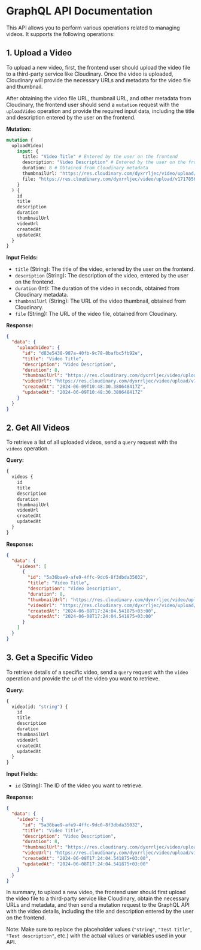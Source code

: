 # GraphQL API Documentation

This API allows you to perform various operations related to managing videos. It supports the following operations:

## 1. Upload a Video

To upload a new video, first, the frontend user should upload the video file to a third-party service like Cloudinary. Once the video is uploaded, Cloudinary will provide the necessary URLs and metadata for the video file and thumbnail.

After obtaining the video file URL, thumbnail URL, and other metadata from Cloudinary, the frontend user should send a `mutation` request with the `uploadVideo` operation and provide the required input data, including the title and description entered by the user on the frontend.

**Mutation:**

```graphql
mutation {
  uploadVideo(
    input: {
      title: "Video Title" # Entered by the user on the frontend
      description: "Video Description" # Entered by the user on the frontend
      duration: 8 # Obtained from Cloudinary metadata
      thumbnailUrl: "https://res.cloudinary.com/dyxrrljec/video/upload/v1717856605/ynvzpktnc2q8icemdlki.mp4" # Obtained from Cloudinary
      file: "https://res.cloudinary.com/dyxrrljec/video/upload/v1717856605/ynvzpktnc2q8icemdlki.mp4" # Obtained from Cloudinary
    }
  ) {
    id
    title
    description
    duration
    thumbnailUrl
    videoUrl
    createdAt
    updatedAt
  }
}
```

**Input Fields:**

- `title` (String): The title of the video, entered by the user on the frontend.
- `description` (String): The description of the video, entered by the user on the frontend.
- `duration` (Int): The duration of the video in seconds, obtained from Cloudinary metadata.
- `thumbnailUrl` (String): The URL of the video thumbnail, obtained from Cloudinary.
- `file` (String): The URL of the video file, obtained from Cloudinary.

**Response:**

```json
{
  "data": {
    "uploadVideo": {
      "id": "d83e5438-987a-40fb-9c78-8bafbc5fb92e",
      "title": "Video Title",
      "description": "Video Description",
      "duration": 8,
      "thumbnailUrl": "https://res.cloudinary.com/dyxrrljec/video/upload/v1717856605/ynvzpktnc2q8icemdlki.mp4",
      "videoUrl": "https://res.cloudinary.com/dyxrrljec/video/upload/v1717856605/ynvzpktnc2q8icemdlki.mp4",
      "createdAt": "2024-06-09T10:48:30.380648417Z",
      "updatedAt": "2024-06-09T10:48:30.380648417Z"
    }
  }
}
```

## 2. Get All Videos

To retrieve a list of all uploaded videos, send a `query` request with the `videos` operation.

**Query:**

```graphql
{
  videos {
    id
    title
    description
    duration
    thumbnailUrl
    videoUrl
    createdAt
    updatedAt
  }
}
```

**Response:**

```json
{
  "data": {
    "videos": [
      {
        "id": "5a36bae9-afe9-4ffc-9dc6-8f3dbda35032",
        "title": "Video Title",
        "description": "Video Description",
        "duration": 8,
        "thumbnailUrl": "https://res.cloudinary.com/dyxrrljec/video/upload/v1717856605/ynvzpktnc2q8icemdlki.mp4",
        "videoUrl": "https://res.cloudinary.com/dyxrrljec/video/upload/v1717856605/ynvzpktnc2q8icemdlki.mp4",
        "createdAt": "2024-06-08T17:24:04.541875+03:00",
        "updatedAt": "2024-06-08T17:24:04.541875+03:00"
      }
    ]
  }
}
```

## 3. Get a Specific Video

To retrieve details of a specific video, send a `query` request with the `video` operation and provide the `id` of the video you want to retrieve.

**Query:**

```graphql
{
  video(id: "string") {
    id
    title
    description
    duration
    thumbnailUrl
    videoUrl
    createdAt
    updatedAt
  }
}
```

**Input Fields:**

- `id` (String): The ID of the video you want to retrieve.

**Response:**

```json
{
  "data": {
    "video": {
      "id": "5a36bae9-afe9-4ffc-9dc6-8f3dbda35032",
      "title": "Video Title",
      "description": "Video Description",
      "duration": 8,
      "thumbnailUrl": "https://res.cloudinary.com/dyxrrljec/video/upload/v1717856605/ynvzpktnc2q8icemdlki.mp4",
      "videoUrl": "https://res.cloudinary.com/dyxrrljec/video/upload/v1717856605/ynvzpktnc2q8icemdlki.mp4",
      "createdAt": "2024-06-08T17:24:04.541875+03:00",
      "updatedAt": "2024-06-08T17:24:04.541875+03:00"
    }
  }
}
```

In summary, to upload a new video, the frontend user should first upload the video file to a third-party service like Cloudinary, obtain the necessary URLs and metadata, and then send a mutation request to the GraphQL API with the video details, including the title and description entered by the user on the frontend.

Note: Make sure to replace the placeholder values (`"string"`, `"Test title"`, `"Test description"`, etc.) with the actual values or variables used in your API.
